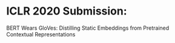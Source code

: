# ICLR 2020 Submission:  
BERT Wears GloVes: Distilling Static Embeddings from Pretrained Contextual Representations  
